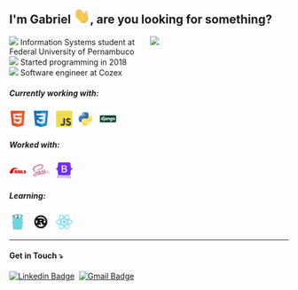
## I'm Gabriel <img src="https://raw.githubusercontent.com/ABSphreak/ABSphreak/master/gifs/Hi.gif" width="30px">, are you looking for something?
<img src="https://www.flaticon.com/svg/static/icons/svg/572/572697.svg" align=right width=250 />

<img src="https://emojipedia-us.s3.dualstack.us-west-1.amazonaws.com/thumbs/160/apple/271/school_1f3eb.png" width="20" /> Information Systems student at Federal University of Pernambuco  
<img src="https://emojipedia-us.s3.dualstack.us-west-1.amazonaws.com/thumbs/160/apple/271/triangular-flag_1f6a9.png" width="20" /> Started programming in 2018  
<img src="https://emojipedia-us.s3.dualstack.us-west-1.amazonaws.com/thumbs/160/apple/271/laptop_1f4bb.png" width="20" /> Software engineer at Cozex  


##### Currently working with: <br>
<img height="30" alt="HTML5" src="https://raw.githubusercontent.com/devicons/devicon/master/icons/html5/html5-original.svg"> &nbsp;
<img height="30" alt="CSS3" src="https://raw.githubusercontent.com/devicons/devicon/master/icons/css3/css3-original.svg"> &nbsp;
<img height="30" alt="JavaScript" src="https://raw.githubusercontent.com/devicons/devicon/master/icons/javascript/javascript-original.svg">&nbsp;
<img height="30" alt="Python" src="https://raw.githubusercontent.com/devicons/devicon/master/icons/python/python-original.svg"> &nbsp;
<img height="30" alt="Django" src="https://raw.githubusercontent.com/devicons/devicon/master/icons/django/django-original.svg"> &nbsp; 


##### Worked with: <br>
<img height="30" alt="Ruby on Rails" src="https://raw.githubusercontent.com/devicons/devicon/master/icons/rails/rails-plain-wordmark.svg"> &nbsp;
<img height="30" alt="Sass" src="https://raw.githubusercontent.com/devicons/devicon/master/icons/sass/sass-original.svg"> &nbsp;
<img height="30" alt="Bootstrap" src="https://raw.githubusercontent.com/devicons/devicon/master/icons/bootstrap/bootstrap-plain-wordmark.svg">

##### Learning: <br>
<img height="30" alt="Go" src="https://raw.githubusercontent.com/devicons/devicon/master/icons/go/go-original.svg"> &nbsp;
<img height="30" alt="Rust" src="https://raw.githubusercontent.com/devicons/devicon/master/icons/rust/rust-plain.svg"> &nbsp;
<img height="30" alt="React" src="https://raw.githubusercontent.com/devicons/devicon/master/icons/react/react-original.svg">

<hr>

#### Get in Touch ⤵️

[![Linkedin Badge](https://img.shields.io/badge/linkedin%20-%230077B5.svg?&style=for-the-badge&logo=linkedin&logoColor=white)](https://www.linkedin.com/in/gabriel-de-oliveira-ferreira-2a13b8191/) &nbsp;[![Gmail Badge](https://img.shields.io/badge/GMAIL-%23DC322F.svg?&style=for-the-badge&logo=gmail&logoColor=white)](mailto:gof2@cin.ufpe.br)
